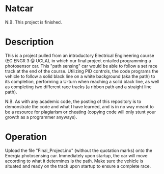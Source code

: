 # Natcar
N.B. This project is finished.

# Description
This is a project pulled from an introductory Electrical Engineering course (EC ENGR 3 @ UCLA), in which our final project entailed programming a photosensor car. This "path sensing" car would be able to follow a set race track at the end of the course. Utilizing PID controls, the code programs the vehicle to follow a solid black line on a white background (aka the path) to its completion, performing a U-turn when reaching a solid black line, as well as completing two different race tracks (a ribbon path and a straight line path).

N.B. As with any academic code, the posting of this repository is to demonstrate the code and what I have learned, and is in no way meant to be a resource for plagiarism or cheating (copying code will only stunt your growth as a programmer anyways).

# Operation
Upload the file "Final_Project.ino" (without the quotation marks) onto the Energia photosensing car. Immediately upon startup, the car will move according to what it determines is the path. Make sure the vehicle is situated and ready on the track upon startup to ensure a complete race.
